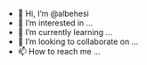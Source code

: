 - 👋 Hi, I’m @albehesi
- 👀 I’m interested in ...
- 🌱 I’m currently learning ...
- 💞️ I’m looking to collaborate on ...
- 📫 How to reach me ...

<!---
albehesi/albehesi is a ✨ special ✨ repository because its `README.md` (this file) appears on your GitHub profile.
You can click the Preview link to take a look at your changes.
--->
